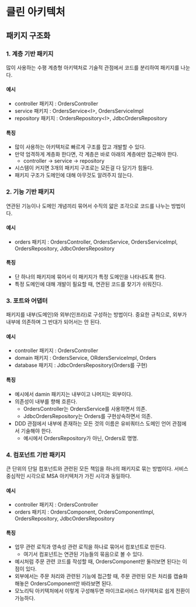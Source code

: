 # 클린 아키텍처

## 패키지 구조화

### 1. 계층 기반 패키지

많이 사용하는 수평 계층형 아키텍처로 기술적 관점에서 코드를 분리하여 패키지를 나눈다.

#### 예시

* controller 패키지 : OrdersController
* service 패키지 : OrdersService&lt;I&gt;, OrdersServiceImpl
* repository 패키지 : OrdersRepository&lt;I&gt;, JdbcOrdersRepository

#### 특징

* 많이 사용하는 아키텍처로 빠르게 구조를 잡고 개발할 수 있다.
* 만약 엄격하게 계층화 한다면, 각 계층은 바로 아래의 계층에만 접근해야 한다.
    * controller -> service -> repository
* 시스템이 커지면 3개의 패키지 구조로는 모든걸 다 담기가 힘들다.
* 패키지 구조가 도메인에 대해 아무것도 알려주지 않는다.

### 2. 기능 기반 패키지

연관된 기능이나 도메인 개념끼리 묶어서 수직의 얇은 조각으로 코드를 나누는 방법이다.

#### 예시

* orders 패키지 : OrdersController, OrdersService, OrdersServiceImpl, OrdersRepository, JdbcOrdersRepository

#### 특징

* 단 하나의 패키지에 묶어서 이 패키지가 특정 도메인을 나타내도록 한다.
* 특정 도메인에 대해 개발이 필요할 때, 연관된 코드를 찾기가 쉬워진다.

### 3. 포트와 어댑터

패키지를 내부(도메인)와 외부(인프라)로 구성하는 방법이다. 중요한 규칙으로, 외부가 내부에 의존하며 그 반대가 되어서는 안 된다.

#### 예시

* controller 패키지 : OrdersController
* domain 패키지 : OrdersService, ORdersServiceImpl, Orders
* database 패키지 : JdbcOrdersRepository(Orders를 구현)

#### 특징

* 예시에서 damin 패키지는 내부이고 나머지는 외부이다.
* 의존성이 내부를 향해 흐른다.
    * OrdersController는 OrdersService를 사용하면서 의존.
    * JdbcOrdersRepository는 Orders를 구현상속하면서 의존.
* DDD 관점에서 내부에 존재하는 모든 것의 이름은 유비쿼터스 도메인 언어 관점에서 기술해야 한다.
    * 예시에서 OrdersRepository가 아닌, Orders로 명명.

### 4. 컴포넌트 기반 패키지

큰 단위의 단일 컴포넌트와 관련된 모든 책임을 하나의 패키지로 묶는 방법이다. 서비스 중심적인 시각으로 MSA 아키텍처가 가진 시각과 동일하다.

#### 예시

* controller 패키지 : OrdersController
* orders 패키지 : OrdersComponent, OrdersComponentImpl, OrdersRepository, JdbcOrdersRepository

#### 특징

* 업무 관련 로직과 영속성 관련 로직을 하나로 묶어서 컴포넌트로 만든다.
    * 여기서 컴포넌트는 연관된 기능들의 묶음으로 볼 수 있다.
* 예시처럼 주문 관련 코드를 작성할 때, OrdersComponent만 둘러보면 된다는 이점이 있다.
* 외부에서는 주문 처리와 관련된 기능에 접근할 때, 주문 관련된 모든 처리를 캡슐화 해놓은 OrdersComponent만 바라보면 된다.
* 모노리틱 아키텍처에서 이렇게 구성해두면 마이크로서비스 아키텍처로 쉽게 전환이 가능하다.
